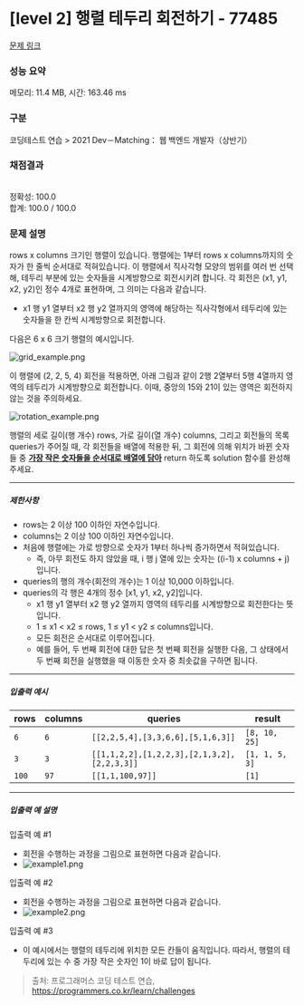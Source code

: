 # [level 2] 행렬 테두리 회전하기 - 77485 

[문제 링크](https://school.programmers.co.kr/learn/courses/30/lessons/77485) 

### 성능 요약

메모리: 11.4 MB, 시간: 163.46 ms

### 구분

코딩테스트 연습 > 2021 Dev－Matching： 웹 백엔드 개발자（상반기）

### 채점결과

<br/>정확성: 100.0<br/>합계: 100.0 / 100.0

### 문제 설명

<p style="user-select: auto;">rows x columns 크기인 행렬이 있습니다. 행렬에는 1부터 rows x columns까지의 숫자가 한 줄씩 순서대로 적혀있습니다. 이 행렬에서 직사각형 모양의 범위를 여러 번 선택해, 테두리 부분에 있는 숫자들을 시계방향으로 회전시키려 합니다. 각 회전은 (x1, y1, x2, y2)인 정수 4개로 표현하며, 그 의미는 다음과 같습니다.</p>

<ul style="user-select: auto;">
<li style="user-select: auto;">x1 행 y1 열부터 x2 행 y2 열까지의 영역에 해당하는 직사각형에서 테두리에 있는 숫자들을 한 칸씩 시계방향으로 회전합니다.</li>
</ul>

<p style="user-select: auto;">다음은 6 x 6 크기 행렬의 예시입니다.</p>

<p style="user-select: auto;"><img src="https://grepp-programmers.s3.ap-northeast-2.amazonaws.com/files/ybm/4c3c0fab-11f4-43b6-b290-6f4017e9379f/grid_example.png" title="" alt="grid_example.png" style="user-select: auto;"></p>

<p style="user-select: auto;">이 행렬에 (2, 2, 5, 4) 회전을 적용하면, 아래 그림과 같이 2행 2열부터 5행 4열까지 영역의 테두리가 시계방향으로 회전합니다. 이때, 중앙의 15와 21이 있는 영역은 회전하지 않는 것을 주의하세요.</p>

<p style="user-select: auto;"><img src="https://grepp-programmers.s3.ap-northeast-2.amazonaws.com/files/ybm/962df137-5c71-4091-ad9f-8e322910c1ab/rotation_example.png" title="" alt="rotation_example.png" style="user-select: auto;"></p>

<p style="user-select: auto;">행렬의 세로 길이(행 개수) rows, 가로 길이(열 개수) columns, 그리고 회전들의 목록 queries가 주어질 때,  각 회전들을 배열에 적용한 뒤, 그 회전에 의해 위치가 바뀐 숫자들 중 <u style="user-select: auto;"><strong style="user-select: auto;">가장 작은 숫자들을 순서대로 배열에 담아</strong></u> return 하도록 solution 함수를 완성해주세요.</p>

<hr style="user-select: auto;">

<h5 style="user-select: auto;">제한사항</h5>

<ul style="user-select: auto;">
<li style="user-select: auto;">rows는 2 이상 100 이하인 자연수입니다.</li>
<li style="user-select: auto;">columns는 2 이상 100 이하인 자연수입니다.</li>
<li style="user-select: auto;">처음에 행렬에는 가로 방향으로 숫자가 1부터 하나씩 증가하면서 적혀있습니다.

<ul style="user-select: auto;">
<li style="user-select: auto;">즉, 아무 회전도 하지 않았을 때, i 행 j 열에 있는 숫자는 ((i-1) x columns + j)입니다.</li>
</ul></li>
<li style="user-select: auto;">queries의 행의 개수(회전의 개수)는 1 이상 10,000 이하입니다.</li>
<li style="user-select: auto;">queries의 각 행은 4개의 정수 [x1, y1, x2, y2]입니다.

<ul style="user-select: auto;">
<li style="user-select: auto;">x1 행 y1 열부터 x2 행 y2 열까지 영역의 테두리를 시계방향으로 회전한다는 뜻입니다.</li>
<li style="user-select: auto;">1 ≤ x1 &lt; x2 ≤ rows, 1 ≤ y1 &lt; y2 ≤ columns입니다.</li>
<li style="user-select: auto;">모든 회전은 순서대로 이루어집니다.</li>
<li style="user-select: auto;">예를 들어, 두 번째 회전에 대한 답은 첫 번째 회전을 실행한 다음, 그 상태에서 두 번째 회전을 실행했을 때 이동한 숫자 중 최솟값을 구하면 됩니다.</li>
</ul></li>
</ul>

<hr style="user-select: auto;">

<h5 style="user-select: auto;">입출력 예시</h5>
<table class="table" style="user-select: auto;">
        <thead style="user-select: auto;"><tr style="user-select: auto;">
<th style="user-select: auto;">rows</th>
<th style="user-select: auto;">columns</th>
<th style="user-select: auto;">queries</th>
<th style="user-select: auto;">result</th>
</tr>
</thead>
        <tbody style="user-select: auto;"><tr style="user-select: auto;">
<td style="user-select: auto;"><code style="user-select: auto;">6</code></td>
<td style="user-select: auto;"><code style="user-select: auto;">6</code></td>
<td style="user-select: auto;"><code style="user-select: auto;">[[2,2,5,4],[3,3,6,6],[5,1,6,3]]</code></td>
<td style="user-select: auto;"><code style="user-select: auto;">[8, 10, 25]</code></td>
</tr>
<tr style="user-select: auto;">
<td style="user-select: auto;"><code style="user-select: auto;">3</code></td>
<td style="user-select: auto;"><code style="user-select: auto;">3</code></td>
<td style="user-select: auto;"><code style="user-select: auto;">[[1,1,2,2],[1,2,2,3],[2,1,3,2],[2,2,3,3]]</code></td>
<td style="user-select: auto;"><code style="user-select: auto;">[1, 1, 5, 3]</code></td>
</tr>
<tr style="user-select: auto;">
<td style="user-select: auto;"><code style="user-select: auto;">100</code></td>
<td style="user-select: auto;"><code style="user-select: auto;">97</code></td>
<td style="user-select: auto;"><code style="user-select: auto;">[[1,1,100,97]]</code></td>
<td style="user-select: auto;"><code style="user-select: auto;">[1]</code></td>
</tr>
</tbody>
      </table>
<hr style="user-select: auto;">

<h5 style="user-select: auto;">입출력 예 설명</h5>

<p style="user-select: auto;">입출력 예 #1</p>

<ul style="user-select: auto;">
<li style="user-select: auto;">회전을 수행하는 과정을 그림으로 표현하면 다음과 같습니다.</li>
<li style="user-select: auto;"><img src="https://grepp-programmers.s3.ap-northeast-2.amazonaws.com/files/ybm/8c8cdd84-d0ec-4b9d-bdf7-f100d0098c5e/example1.png" title="" alt="example1.png" style="user-select: auto;"></li>
</ul>

<p style="user-select: auto;">입출력 예 #2</p>

<ul style="user-select: auto;">
<li style="user-select: auto;">회전을 수행하는 과정을 그림으로 표현하면 다음과 같습니다.</li>
<li style="user-select: auto;"><img src="https://grepp-programmers.s3.ap-northeast-2.amazonaws.com/files/ybm/e3fce2bf-9da9-41e4-926a-5d19b4f31188/example2.png" title="" alt="example2.png" style="user-select: auto;"></li>
</ul>

<p style="user-select: auto;">입출력 예 #3</p>

<ul style="user-select: auto;">
<li style="user-select: auto;">이 예시에서는 행렬의 테두리에 위치한 모든 칸들이 움직입니다. 따라서, 행렬의 테두리에 있는 수 중 가장 작은 숫자인 1이 바로 답이 됩니다.</li>
</ul>


> 출처: 프로그래머스 코딩 테스트 연습, https://programmers.co.kr/learn/challenges